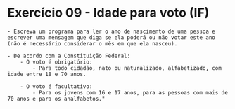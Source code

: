 # Exercício 09 - Idade para voto (IF)

    - Escreva um programa para ler o ano de nascimento de uma pessoa e escrever uma mensagem que diga se ela poderá ou não votar este ano (não é necessário considerar o mês em que ela nasceu).

    - De acordo com a Constituição Federal:
        - O voto é obrigatório:
            - Para todo cidadão, nato ou naturalizado, alfabetizado, com idade entre 18 e 70 anos. 
         
        - O voto é facultativo:
            - Para os jovens com 16 e 17 anos, para as pessoas com mais de 70 anos e para os analfabetos."
